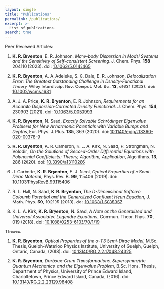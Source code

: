 ```yaml
---
layout: single
title: "Publications"
permalink: /publications/
excerpt: >-
  List of publications.
search: true
---
```



Peer Reviewed Articles:

1. **K. R. Bryenton**, E. R. Johnson, *Many-body Dispersion in Model Systems and the Sensitivity of Self-consistent Screening.* J. Chem. Phys. **158** 204110 (2023). doi: [10.1063/5.0142465](https://doi.org/10.1063/5.0142465)

1. **K. R. Bryenton**, A. A. Adeleke, S. G. Dale, E. R. Johnson, *Delocalization Error: The Greatest Outstanding Challenge in Density-Functional Theory.* Wiley Interdiscip. Rev. Comput. Mol. Sci. **13**, e1631 (2023). doi: [10.1002/wcms.1631](https://doi.org/10.1002/wcms.1631)

1. A. J. A. Price, **K. R. Bryenton**, E. R. Johnson, *Requirements for an Accurate Dispersion-Corrected Density Functional.* J. Chem. Phys. **154**, 230902 (2021). doi: [10.1063/5.0050993](https://doi.org/10.1063/5.0050993)

1. **K. R. Bryenton**, N. Saad, *Exactly Solvable Schrödinger Eigenvalue Problems for New Anharmonic Potentials with Variable Bumps and Depths*, Eur. Phys. J. Plus. **135**, 369 (2020). doi: [10.1140/epjp/s13360-020-00378-9](https://doi.org/10.1140/epjp/s13360-020-00378-9)

1. **K. R. Bryenton**, A. R. Cameron, K. L. A. Kirk, N. Saad, P. Strongman, N. Volodin, *On the Solutions of Second-Order Differential Equations with Polynomial Coefficients: Theory, Algorithm, Application*, Algorithms. **13**, 286 (2020). doi: [10.3390/a13110286](https://doi.org/10.3390/a13110286)

1. J. Carbotte, **K. R. Bryenton**, E. J. Nicol, *Optical Properties of a Semi-Dirac Material*, Phys. Rev. B. **99**, 115406 (2019). doi: [10.1103/PhysRevB.99.115406](https://doi.org/10.1103/PhysRevB.99.115406)

1. R. L. Hall, N. Saad, **K. R. Bryenton**, *The D-Dimensional Softcore Coloumb Potential and the Generalized Confluent Heun Equation*, J. Math. Phys. **59**, 102105 (2018). doi: [10.1063/1.5035357](https://doi.org/10.1063/1.5035357)

1. K. L. A. Kirk, **K. R. Bryenton**, N. Saad, *A Note on the Generalized and Universal Associated Legendre Equations*, Commun. Theor. Phys. **70**, 019 (2018). doi: [10.1088/0253-6102/70/1/19](https://doi.org/10.1088/0253-6102/70/1/19)



Theses:

1. **K. R. Bryenton**, *Optical Properties of the α-T3 Semi-Dirac Model*, M.Sc. Thesis, Guelph-Waterloo Physics Institute, University of Guelph, Guelph, Ontario, Canada, (2018). doi: [10.13140/RG.2.2.17048.24325](https://doi.org/10.13140/RG.2.2.17048.24325)

1. **K. R. Bryenton**, *Darboux-Crum Transformations, Supersymmetric Quantum Mechanics, and the Eigenvalue Problem*, B.Sc. Hons. Thesis, Department of Physics, University of Prince Edward Island, Charlottetown, Prince Edward Island, Canada, (2016). doi: [10.13140/RG.2.2.23129.98408](https://doi.org/10.13140/RG.2.2.23129.98408)

